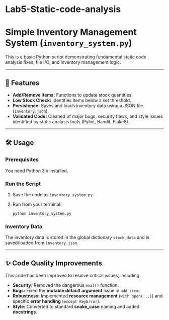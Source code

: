# Lab5-Static-code-analysis
# Simple Inventory Management System (`inventory_system.py`)

This is a basic Python script demonstrating fundamental static code analysis fixes, file I/O, and inventory management logic.

---

## 🚀 Features

* **Add/Remove Items:** Functions to update stock quantities.
* **Low Stock Check:** Identifies items below a set threshold.
* **Persistence:** Saves and loads inventory data using a JSON file (`inventory.json`).
* **Validated Code:** Cleaned of major bugs, security flaws, and style issues identified by static analysis tools (Pylint, Bandit, Flake8).

---

## 🛠️ Usage

### Prerequisites

You need Python 3.x installed.

### Run the Script

1.  Save the code as `inventory_system.py`.
2.  Run from your terminal:

    ```bash
    python inventory_system.py
    ```

### Inventory Data

The inventory data is stored in the global dictionary `stock_data` and is saved/loaded from `inventory.json`.

---

## ✨ Code Quality Improvements

This code has been improved to resolve critical issues, including:

* **Security:** Removed the dangerous `eval()` function.
* **Bugs:** Fixed the **mutable default argument** issue in `add_item`.
* **Robustness:** Implemented **resource management** (`with open(...)`) and specific **error handling** (`except KeyError`).
* **Style:** Converted to standard **snake\_case** naming and added **docstrings**.